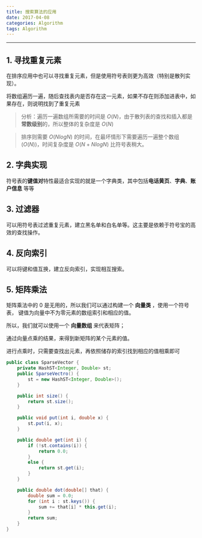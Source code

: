 ```yaml
---
title: 搜索算法的应用
date: 2017-04-08
categories: Algorithm
tags: Algorithm
---
```


---

## 1. 寻找重复元素

在排序应用中也可以寻找重复元素，但是使用符号表则更为高效（特别是散列实现）。

将数组遍历一遍，随后查找表内是否存在这一元素，如果不存在则添加进表中，如果存在，则说明找到了重复元素

> 分析：遍历一遍数组所需要的时间是 $O(N)$，由于散列表的查找和插入都是**常数级别**的，所以整体的复杂度是 $O(N)$

> 排序则需要 $O(NlogN)$ 的时间，在最坏情形下需要遍历一遍整个数组($O(N)$)，时间复杂度是 $O(N + NlogN)$ 比符号表稍大。

## 2. 字典实现

符号表的**键值对**特性最适合实现的就是一个字典类，其中包括**电话黄页**、**字典**、**账户信息** 等等

## 3. 过滤器

可以用符号表过滤重复元素，建立黑名单和白名单等。这主要是依赖于符号宝的高效的查找操作。

## 4. 反向索引

可以将键和值互换，建立反向索引，实现相互搜索。

## 5. 矩阵乘法

矩阵乘法中的 0 是无用的，所以我们可以通过构建一个 **向量类** ，使用一个符号表， 键值为向量中不为零元素的数组索引和相应的值。

所以，我们就可以使用一个 **向量数组** 来代表矩阵；

通过向量点乘的结果，来得到新矩阵的某个元素的值。

进行点乘时，只需要查找出元素，再依照储存的索引找到相应的值相乘即可

```java
public class SparseVector {
    private HashST<Integer, Double> st;
    public SparseVectro() {
        st = new HashST<Integer, Double>();
    }

    public int size() {
        return st.size();
    }

    public void put(int i, double x) {
        st.put(i, x);
    }

    public double get(int i) {
        if (!st.contains(i)) {
            return 0.0;
        }
        else {
            return st.get(i);
        }
    }

    public double dot(double[] that) {
        double sum = 0.0;
        for (int i : st.keys()) {
            sum += that[i] * this.get(i);
        }
        return sum;
    }
}
```
